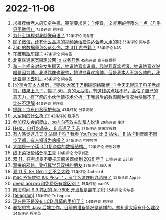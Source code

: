 # 2022-11-06

1. [求推荐给老人的安卓手机，期望要求是： 1 便宜， 2 能用的年限久一点（几乎只用微信）](https://www.v2ex.com/t/893017) `73条评论` `程序员`
1. [为什么编程对我就像母语？](https://www.v2ex.com/t/893058) `72条评论` `问与答`
1. [除了微信，还有什么高清的视频通话软件适合老人用的吗](https://www.v2ex.com/t/893045) `53条评论` `问与答`
1. [Zlib 的数据量怎么这么少，才 31T 的书籍？](https://www.v2ex.com/t/893105) `53条评论` `NAS`
1. [车被电瓶车撞了](https://www.v2ex.com/t/893155) `47条评论` `问与答`
1. [北京联通家宽固定公网 ip 业务开售](https://www.v2ex.com/t/893035) `45条评论` `宽带症候群`
1. [和一个相亲对象女生聊天，她说她喜欢说唱，我说我喜欢摇滚，她说她喜欢说唱是因为帅，我说偶像也很帅，她说她喜欢痞帅，但是我本人不怎么帅的，我还要聊下去吗。](https://www.v2ex.com/t/893100) `45条评论` `问与答`
1. [[分享今天本人经历，同时劝大家千万别碰网络赌博！] 今天无聊玩了电子老虎机，结果上头了，输了 50，真的太后悔，有这钱买点啥不好，高估了自己的意志力，有了解的小伙伴请技术分析一下我最后的截图那种情况为啥赢不了，实在不理解](https://www.v2ex.com/t/893139) `44条评论` `程序员`
1. [提醒：京东价格保护有坑](https://www.v2ex.com/t/893050) `43条评论` `分享发现`
1. [大家用的什么椅子?](https://www.v2ex.com/t/893130) `42条评论` `程序员`
1. [参加校友会的爬山，太内向不敢主动和人说话](https://www.v2ex.com/t/893059) `29条评论` `生活`
1. [Help，自打水晶头， 8 芯通了 7 芯](https://www.v2ex.com/t/893133) `27条评论` `宽带症候群`
1. [有人感觉这几天 B 站很卡吗？我看 YouTube 比 B 站快， B 站卡到音画不同步了都，有人知道为啥吗？](https://www.v2ex.com/t/893068) `24条评论` `哔哩哔哩`
1. [大脑是一个读 O(1)复杂度的数据结构。](https://www.v2ex.com/t/893146) `22条评论` `奇思妙想`
1. [线下菜场价格分享工具](https://www.v2ex.com/t/893099) `18条评论` `分享创造`
1. [双 11，在考虑要不要把云服务器续到 2028 年？](https://www.v2ex.com/t/893144) `17条评论` `云计算`
1. [双拼的邪路，致打算学习双拼的朋友](https://www.v2ex.com/t/893088) `17条评论` `输入法`
1. [双 11 买 8+ Gen 1 会不会太晚](https://www.v2ex.com/t/893037) `17条评论` `Android`
1. [mac 系统数据 100 多 G 了，有什么清理的办法吗？](https://www.v2ex.com/t/893091) `15条评论` `Apple`
1. [deepl api pro 和免费版有啥区别？](https://www.v2ex.com/t/893077) `15条评论` `macOS`
1. [前段时间 9.9 拼团的 Air780E 开发板是翻车了吗](https://www.v2ex.com/t/893065) `15条评论` `问与答`
1. [[telegram]](https://www.v2ex.com/t/893030) `15条评论` `Telegram`
1. [现在是不是没有 LCD 屏幕的手机了？](https://www.v2ex.com/t/893160) `14条评论` `程序员`
1. [春招想找 Java 后端工作，目前的准备情况是这样的，想知道大家有什么建议](https://www.v2ex.com/t/893127) `14条评论` `程序员`
